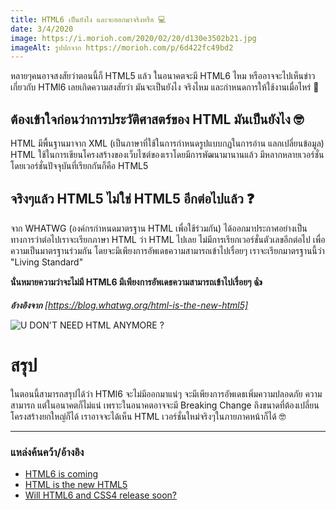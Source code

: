 ```yaml
---
title: HTML6 เป็นยังไง และจะออกมาจริงหรือ 💻
date: 3/4/2020
image: https://i.morioh.com/2020/02/20/d130e3502b21.jpg
imageAlt: รูปปกจาก https://morioh.com/p/6d422fc49bd2
---
```


หลายๆคนอาจสงสัยว่าตอนนี้ก็ HTML5 แล้ว ในอนาคตจะมี HTML6 ไหม หรืออาจจะไปเห็นข่าวเกี่ยวกับ HTMl6 เลยเกิดความสงสัยว่า มันจะเป็นยังไง จริงไหม และกำหนดการให้ใช้งานเมื่อไหร่ 📅

## ต้องเข้าใจก่อนว่าการประวัติศาสตร์ของ HTML มันเป็นยังไง 🤓

HTML มีพื้นฐานมาจาก XML (เป็นภาษาที่ใช้ในการกำหนดรูปแบบกฏในการอ่าน แลกเปลี่ยนข้อมูล) HTML ใช้ในการเขียนโครงสร้างของเว็บไซต์ของเราโดยมีการพัฒนามานานแล้ว มีหลากหลายเวอร์ชั่นโดยเวอร์ชั่นปัจจุบันที่เรียกกันก็คือ HTML5

## จริงๆแล้ว HTML5 ไม่ใช่ HTML5 อีกต่อไปแล้ว ❓

จาก WHATWG (องค์กรกำหนดมาตรฐาน HTML เพื่อใช้ร่วมกัน) ได้ออกมาประกาศอย่างเป็นทางการว่าต่อไปเราจะเรียกภาษา HTML ว่า HTML ไปเลย ไม่มีการเรียกเวอร์ชั่นตัวเลขอีกต่อไป เพื่อความเป็นมาตรฐานร่วมกัน โดยจะมีเพียงการอัพเดธความสามารถเข้าไปเรื่อยๆ เราจะเรียกมาตรฐานนี้ว่า "Living Standard"

**นั่นหมายความว่าจะไม่มี HTML6 มีเพียงการอัพเดธความสามารถเข้าไปเรื่อยๆ 👍**

_**อ้างอิงจาก** [https://blog.whatwg.org/html-is-the-new-html5]_

![U DON'T NEED HTML ANYMORE ?](https://i.imgflip.com/2kuh6f.jpg)

# สรุป

ในตอนนี้สามารถสรุปได้ว่า HTMl6 จะไม่มีออกมาแน่ๆ จะมีเพียงการอัพเดธเพิ่มความปลอดภัย ความสามารถ แต่ในอนาคตก็ไม่แน่ เพราะในอนาคตอาจจะมี Breaking Change ถึงขนาดที่ต้องเปลี่ยนโครงสร้างยกใหญ่ก็ได้ เราอาจจะได้เห็น HTML เวอร์ชั่นใหม่จริงๆในภายภาคหน้าก็ได้ 🤓

---

### แหล่งค้นคว้า/อ้างอิง

-   [HTML6 is coming](https://morioh.com/p/6d422fc49bd2)
-   [HTML is the new HTML5](https://blog.whatwg.org/html-is-the-new-html5)
-   [Will HTML6 and CSS4 release soon?](https://www.quora.com/Will-HTML6-and-CSS4-release-soon)
